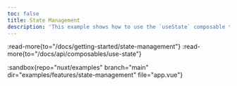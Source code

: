 ```yaml
---
toc: false
title: State Management
description: 'This example shows how to use the `useState` composable to create a reactive and SSR-friendly shared state across components.'
---
```


:read-more{to="/docs/getting-started/state-management"}
:read-more{to="/docs/api/composables/use-state"}

:sandbox{repo="nuxt/examples" branch="main" dir="examples/features/state-management" file="app.vue"}
